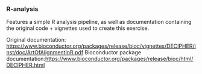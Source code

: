 ### R-analysis
Features a simple R analysis pipeline, as well as documentation containing the original code + vignettes used to create this exercise.

Original documentation:
https://www.bioconductor.org/packages/release/bioc/vignettes/DECIPHER/inst/doc/ArtOfAlignmentInR.pdf 
Bioconductor package documentation:https://www.bioconductor.org/packages/release/bioc/html/DECIPHER.html

